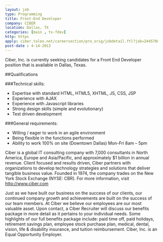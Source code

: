 ```yaml
---
layout: job
type: Programming
title: Front-End Developer
company: CIBER
location: Dallas, TX
categories: [main , tx-fdev]
http: https
apply: ciber.taleo.net/careersection/pro_orig/jobdetail.ftl?job=244570&src=JB-10180
post-date : 4-14-2013
---
```


Ciber, Inc. is currently seeking candidates for a Front End Developer position that is available in Dallas, Texas.

##Qualifications
 
###Technical skills:
 
* Expertise with standard HTML, HTML5, XHTML, JS, CSS, JSP
* Experience with AJAX
* Experience with Javascript libraries
* Strong design skills (simple and evolutionary)
* Test driven development

###General requirements:

* Willing / eager to work in an agile environment
* Being flexible in the functions performed
* Ability to work  100% on site (Downtown Dallas) Mon-Fri 8am – 5pm

 
Ciber is a global IT consulting company with 7,000 consultants in North America, Europe and Asia/Pacific, and approximately $1 billion in annual revenue. Client focused and results driven, Ciber partners with organizations to develop technology strategies and solutions that deliver tangible business value. Founded in 1974, the company trades on the New York Stock Exchange (NYSE: CBR). For more information, visit <http://www.ciber.com>
 
Just as we have built our business on the success of our clients, our continued company growth and achievements are built on the success of our team members. At Ciber we believe our employees are our most valuable asset. Upon contact, a Ciber Recruiter will discuss our benefits package in more detail as it pertains to your individual needs. Some highlights of our full benefits package include: paid time off, paid holidays, retirement savings plan, employee stock purchase plan, medical, dental, vision, life & disability insurance, and tuition reimbursement. Ciber, Inc. is an Equal Opportunity Employer.
 
